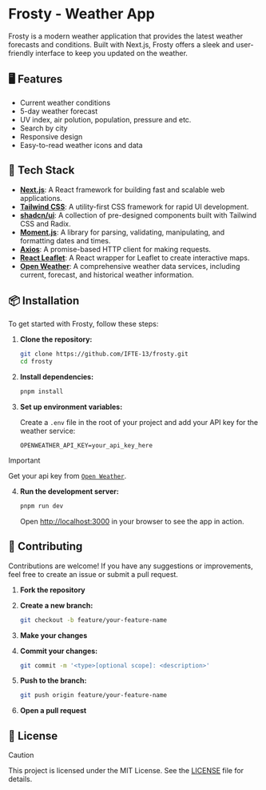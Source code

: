 # Frosty - Weather App

Frosty is a modern weather application that provides the latest weather forecasts and conditions. Built with Next.js, Frosty offers a sleek and user-friendly interface to keep you updated on the weather.

## 🖥️ Features

- Current weather conditions
- 5-day weather forecast
- UV index, air polution, population, pressure and etc.
- Search by city
- Responsive design
- Easy-to-read weather icons and data

## 🚀 Tech Stack
- [**Next.js**](https://nextjs.org/): A React framework for building fast and scalable web applications.  
- [**Tailwind CSS**](https://tailwindcss.com/): A utility-first CSS framework for rapid UI development.  
- [**shadcn/ui**](https://ui.shadcn.dev/): A collection of pre-designed components built with Tailwind CSS and Radix.  
- [**Moment.js**](https://momentjs.com/): A library for parsing, validating, manipulating, and formatting dates and times.  
- [**Axios**](https://axios-http.com/): A promise-based HTTP client for making requests.  
- [**React Leaflet**](https://react-leaflet.js.org/): A React wrapper for Leaflet to create interactive maps.
- [**Open Weather**](https://openweathermap.org/): A comprehensive weather data services, including current, forecast, and historical weather information.


## 📦 Installation

To get started with Frosty, follow these steps:

1. **Clone the repository:**

   ```bash
   git clone https://github.com/IFTE-13/frosty.git
   cd frosty
   ```

2. **Install dependencies:**

   ```bash
   pnpm install
   ```

3. **Set up environment variables:**

   Create a `.env` file in the root of your project and add your API key for the weather service:

   ```plaintext
   OPENWEATHER_API_KEY=your_api_key_here
   ```
> [!Important]
> Get your api key from [`Open Weather`](https://openweathermap.org/).

4. **Run the development server:**

   ```bash
   pnpm run dev
   ```

   Open [http://localhost:3000](http://localhost:3000) in your browser to see the app in action.

## 🤝 Contributing

Contributions are welcome! If you have any suggestions or improvements, feel free to create an issue or submit a pull request.

1. **Fork the repository**
2. **Create a new branch:**

   ```bash
   git checkout -b feature/your-feature-name
   ```

3. **Make your changes**
4. **Commit your changes:**

   ```bash
   git commit -m '<type>[optional scope]: <description>'
   ```

5. **Push to the branch:**

   ```bash
   git push origin feature/your-feature-name
   ```

6. **Open a pull request**

## 📝 License

> [!Caution]
> This project is licensed under the MIT License. See the [LICENSE](LICENSE) file for details.
